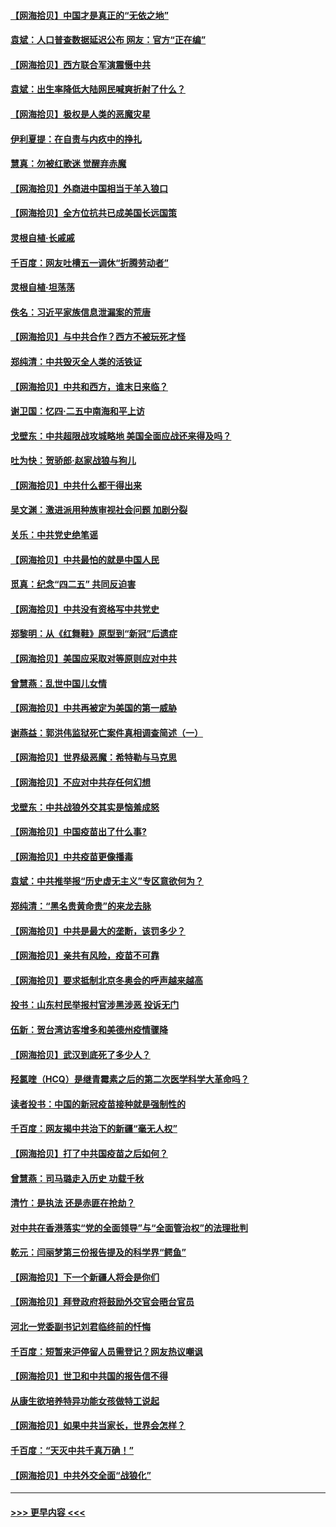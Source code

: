 #### [【网海拾贝】中国才是真正的“无依之地”](../pages/nsc993/n12915845.md?t=05011852) 
#### [袁斌：人口普查数据延迟公布 网友：官方“正在编”](../pages/nsc993/n12915748.md?t=05011852) 
#### [【网海拾贝】西方联合军演震慑中共](../pages/nsc993/n12913466.md?t=05011852) 
#### [袁斌：出生率降低大陆网民喊爽折射了什么？](../pages/nsc993/n12913365.md?t=05011852) 
#### [【网海拾贝】极权是人类的恶魔灾星](../pages/nsc993/n12910697.md?t=05011852) 
#### [伊利夏提：在自责与内疚中的挣扎](../pages/nsc993/n12910493.md?t=05011852) 
#### [慧真：勿被红歌迷 觉醒弃赤魔](../pages/nsc993/n12910485.md?t=05011852) 
#### [【网海拾贝】外商进中国相当于羊入狼口](../pages/nsc993/n12908274.md?t=05011852) 
#### [【网海拾贝】全方位抗共已成美国长远国策](../pages/nsc993/n12906878.md?t=05011852) 
#### [灵根自植‧长戚戚](../pages/nsc993/n12905585.md?t=05011852) 
#### [千百度：网友吐槽五一调休“折腾劳动者”](../pages/nsc993/n12905934.md?t=05011852) 
#### [灵根自植‧坦荡荡](../pages/nsc993/n12905562.md?t=05011852) 
#### [佚名：习近平家族信息泄漏案的荒唐](../pages/nsc993/n12904705.md?t=05011852) 
#### [【网海拾贝】与中共合作？西方不被玩死才怪](../pages/nsc993/n12903873.md?t=05011852) 
#### [郑纯清：中共毁灭全人类的活铁证](../pages/nsc993/n12903785.md?t=05011852) 
#### [【网海拾贝】中共和西方，谁末日来临？](../pages/nsc993/n12903482.md?t=05011852) 
#### [谢卫国：忆四‧二五中南海和平上访](../pages/nsc993/n12902192.md?t=05011852) 
#### [戈壁东：中共超限战攻城略地 美国全面应战还来得及吗？](../pages/nsc993/n12902297.md?t=05011852) 
#### [吐为快：贺骄郎‧赵家战狼与狗儿](../pages/nsc993/n12902280.md?t=05011852) 
#### [【网海拾贝】中共什么都干得出来](../pages/nsc993/n12897500.md?t=05011852) 
#### [吴文渊：激进派用种族审视社会问题 加剧分裂](../pages/nsc993/n12893881.md?t=05011852) 
#### [关乐：中共党史绝笔谣](../pages/nsc993/n12897270.md?t=05011852) 
#### [【网海拾贝】中共最怕的就是中国人民](../pages/nsc993/n12894705.md?t=05011852) 
#### [觅真：纪念“四二五” 共同反迫害](../pages/nsc993/n12894553.md?t=05011852) 
#### [【网海拾贝】中共没有资格写中共党史](../pages/nsc993/n12892231.md?t=05011852) 
#### [郑黎明：从《红舞鞋》原型到“新冠”后遗症](../pages/nsc993/n12890469.md?t=05011852) 
#### [【网海拾贝】美国应采取对等原则应对中共](../pages/nsc993/n12889176.md?t=05011852) 
#### [曾慧燕：乱世中国儿女情](../pages/nsc993/n12887931.md?t=05011852) 
#### [【网海拾贝】中共再被定为美国的第一威胁](../pages/nsc993/n12887580.md?t=05011852) 
#### [谢燕益：郭洪伟监狱死亡案件真相调查简述（一）](../pages/nsc993/n12885648.md?t=05011852) 
#### [【网海拾贝】世界级恶魔：希特勒与马克思](../pages/nsc993/n12884062.md?t=05011852) 
#### [【网海拾贝】不应对中共存任何幻想](../pages/nsc993/n12881460.md?t=05011852) 
#### [戈壁东：中共战狼外交其实是恼羞成怒](../pages/nsc993/n12880392.md?t=05011852) 
#### [【网海拾贝】中国疫苗出了什么事?](../pages/nsc993/n12879124.md?t=05011852) 
#### [【网海拾贝】中共疫苗更像播毒](../pages/nsc993/n12876631.md?t=05011852) 
#### [袁斌：中共推举报“历史虚无主义”专区意欲何为？](../pages/nsc993/n12876530.md?t=05011852) 
#### [郑纯清：“黑名贵黄命贵”的来龙去脉](../pages/nsc993/n12875589.md?t=05011852) 
#### [【网海拾贝】中共是最大的垄断，该罚多少？](../pages/nsc993/n12874006.md?t=05011852) 
#### [【网海拾贝】亲共有风险，疫苗不可靠](../pages/nsc993/n12872224.md?t=05011852) 
#### [【网海拾贝】要求抵制北京冬奥会的呼声越来越高](../pages/nsc993/n12868962.md?t=05011852) 
#### [投书：山东村民举报村官涉黑涉恶 投诉无门](../pages/nsc993/n12869726.md?t=05011852) 
#### [伍新：贺台湾访客增多和美德州疫情骤降](../pages/nsc993/n12865651.md?t=05011852) 
#### [【网海拾贝】武汉到底死了多少人？](../pages/nsc993/n12863707.md?t=05011852) 
#### [羟氯喹（HCQ）是继青霉素之后的第二次医学科学大革命吗？](../pages/nsc993/n12638564.md?t=05011852) 
#### [读者投书：中国的新冠疫苗接种就是强制性的](../pages/nsc993/n12859932.md?t=05011852) 
#### [千百度：网友揭中共治下的新疆“毫无人权”](../pages/nsc993/n12858385.md?t=05011852) 
#### [【网海拾贝】打了中共国疫苗之后如何？](../pages/nsc993/n12857866.md?t=05011852) 
#### [曾慧燕：司马璐走入历史 功载千秋](../pages/nsc993/n12856996.md?t=05011852) 
#### [清竹：是执法 还是赤匪在抢劫？](../pages/nsc993/n12856952.md?t=05011852) 
#### [对中共在香港落实“党的全面领导”与“全面管治权”的法理批判](../pages/nsc993/n12856929.md?t=05011852) 
#### [乾元：闫丽梦第三份报告提及的科学界“鳄鱼”](../pages/nsc993/n12855985.md?t=05011852) 
#### [【网海拾贝】下一个新疆人将会是你们](../pages/nsc993/n12855864.md?t=05011852) 
#### [【网海拾贝】拜登政府将鼓励外交官会晤台官员](../pages/nsc993/n12853615.md?t=05011852) 
#### [河北一党委副书记刘君临终前的忏悔](../pages/nsc993/n12849420.md?t=05011852) 
#### [千百度：短暂来沪停留人员需登记？网友热议嘲讽](../pages/nsc993/n12853497.md?t=05011852) 
#### [【网海拾贝】世卫和中共国的报告信不得](../pages/nsc993/n12850902.md?t=05011852) 
#### [从康生欲培养特异功能女孩做特工说起](../pages/nsc993/n12849289.md?t=05011852) 
#### [【网海拾贝】如果中共当家长，世界会怎样？](../pages/nsc993/n12848436.md?t=05011852) 
#### [千百度：“天灭中共千真万确！”](../pages/nsc993/n12845659.md?t=05011852) 
#### [【网海拾贝】中共外交全面“战狼化”](../pages/nsc993/n12845607.md?t=05011852) 

----
#### [ >>> 更早内容 <<< ](../indexes/nsc993-earlier.md)
